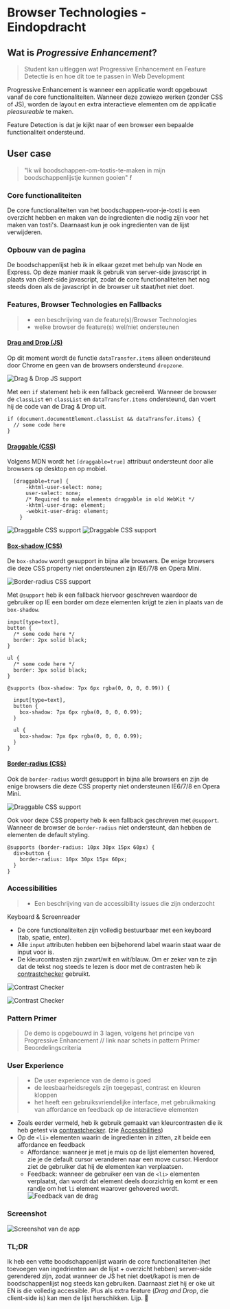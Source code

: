 # Browser Technologies - Eindopdracht

## Wat is _Progressive Enhancement_?
> Student kan uitleggen wat Progressive Enhancement en Feature Detectie is en hoe dit toe te passen in Web Development

Progressive Enhancement is wanneer een applicatie wordt opgebouwt vanaf de core functionaliteiten. Wanneer deze zowiezo werken (zonder CSS of JS), worden de layout en extra interactieve elementen om de applicatie _pleasureable_ te maken.

Feature Detection is dat je kijkt naar of een browser een bepaalde functionaliteit ondersteund.


## User case
> "Ik wil boodschappen-om-tostis-te-maken in mijn boodschappenlijstje kunnen gooien" **_!_**

### Core functionaliteiten
De core functionaliteiten van het boodschappen-voor-je-tosti is een overzicht hebben en maken van de ingredienten die nodig zijn voor het maken van tosti's. Daarnaast kun je ook ingredienten van de lijst verwijderen.

### Opbouw van de pagina
De boodschappenlijst heb ik in elkaar gezet met behulp van Node en Express. Op deze manier maak ik gebruik van server-side javascript in plaats van client-side javascript, zodat de core functionaliteiten het nog steeds doen als de javascript in de browser uit staat/het niet doet.

### Features, Browser Technologies en Fallbacks
> - een beschrijving van de feature(s)/Browser Technologies
> - welke browser de feature(s) wel/niet ondersteunen


#### [Drag and Drop (JS)](https://caniuse.com/#search=draggable)

Op dit moment wordt de functie `dataTransfer.items` alleen ondersteund door Chrome en geen van de browsers ondersteund `dropzone`.

![Drag & Drop JS support](img/draggable.png)

Met een `if` statement heb ik een fallback  gecreëerd. Wanneer de browser de `classList` en `classList` en `dataTransfer.items` ondersteund, dan voert hij de code van de Drag & Drop uit.

```
if (document.documentElement.classList && dataTransfer.items) {
  // some code here
}

```


#### [Draggable (CSS)](https://developer.mozilla.org/en-US/docs/Web/HTML/Global_attributes/draggable)

Volgens MDN wordt het `[draggable=true]` attribuut ondersteunt door alle browsers op desktop en op mobiel.

```    
  [draggable=true] {
      -khtml-user-select: none;
      user-select: none;
      /* Required to make elements draggable in old WebKit */
      -khtml-user-drag: element;
      -webkit-user-drag: element;
    }
```
![Draggable CSS support](img/draggable_css1.png)
![Draggable CSS support](img/draggable_css2.png)


#### [Box-shadow (CSS)](https://caniuse.com/#search=box-shadow)
De `box-shadow` wordt gesupport in bijna alle browsers. De enige browsers die deze CSS property niet ondersteunen zijn IE6/7/8 en Opera Mini.

![Border-radius CSS support](img/border-radius.png)

Met `@support` heb ik een fallback hiervoor geschreven waardoor de gebruiker op IE een border om deze elementen krijgt te zien in plaats van de `box-shadow`.

```
input[type=text],
button {
  /* some code here */
  border: 2px solid black;
}

ul {
  /* some code here */
  border: 3px solid black;
}

@supports (box-shadow: 7px 6px rgba(0, 0, 0, 0.99)) {

  input[type=text],
  button {
    box-shadow: 7px 6px rgba(0, 0, 0, 0.99);
  }

  ul {
    box-shadow: 7px 6px rgba(0, 0, 0, 0.99);
  }
}
```


#### [Border-radius (CSS)](https://caniuse.com/#search=border-radius)
Ook de `border-radius` wordt gesupport in bijna alle browsers en zijn de enige browsers die deze CSS property niet ondersteunen IE6/7/8 en Opera Mini.

![Draggable CSS support](img/box-shadow.png)

Ook voor deze CSS property heb ik een fallback geschreven met `@support`. Wanneer de browser de `border-radius` niet ondersteunt, dan hebben de elementen de default styling.

```
@supports (border-radius: 10px 30px 15px 60px) {
  div>button {
    border-radius: 10px 30px 15px 60px;
  }
}
```

### Accessibilities
> - Een beschrijving van de accessibility issues die zijn onderzocht

Keyboard & Screenreader

- De core functionaliteiten zijn volledig bestuurbaar met een keyboard (tab, spatie, enter).
- Alle ```input``` attributen hebben een bijbehorend label waarin staat waar de input voor is.
- De kleurcontrasten zijn zwart/wit en wit/blauw. Om er zeker van te zijn dat de tekst nog steeds te lezen is door met de contrasten heb ik [contrastchecker](https://contrastchecker.com) gebruikt.

![Contrast Checker](img/cc1.png "Screenshot van de website Contrast Checker met de kleuren wit op blauw. De ratio is 8.58.")

![Contrast Checker](img/cc2.png "Screenshot van de website Contrast Checker met de kleuren zwart op wit. De ratio is 21.")

### Pattern Primer
> De demo is opgebouwd in 3 lagen, volgens het principe van Progressive Enhancement
// link naar schets in pattern Primer
Beoordelingscriteria

### User Experience
> - De user experience van de demo is goed
> - de leesbaarheidsregels zijn toegepast, contrast en kleuren kloppen
> - het heeft een gebruiksvriendelijke interface, met gebruikmaking van affordance en feedback op de interactieve elementen

- Zoals eerder vermeld, heb ik gebruik gemaakt van kleurcontrasten die ik heb getest via [contrastchecker](https://contrastchecker.com). (zie [Accessibilities](#accessibilities))
- Op de ```<li>``` elementen waarin de ingredienten in zitten, zit beide een affordance en feedback
  - Affordance: wanneer je met je muis op de lijst elementen hovered, zie je de default cursor veranderen naar een move cursor. Hierdoor ziet de gebruiker dat hij de elementen kan verplaatsen.
  - Feedback: wanneer de gebruiker een van de ```<li>``` elementen verplaatst, dan wordt dat element deels doorzichtig en komt er een randje om het ```li``` element waarover gehovered wordt.
  ![Feedback van de drag](img/feedback_drag.png)

### Screenshot
![Screenshot van de app](img/app.png)


### TL;DR

Ik heb een vette boodschappenlijst waarin de core  functionaliteiten (het toevoegen van ingedrienten aan de lijst + overzicht hebben) server-side gerendered zijn, zodat wanneer de JS het niet doet/kapot is men de boodschappenlijst nog steeds kan gebruiken. Daarnaast ziet hij er oke uit EN is die volledig accessible. Plus als extra feature (_Drag and Drop_, die client-side is) kan men de lijst herschikken. Lijp. 🎉
